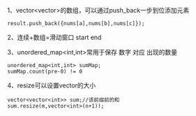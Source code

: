 1、vector<vector<int>>的数组，可以通过push_back一步到位添加元素

```
result.push_back({nums[a],nums[b],nums[c]});
```

2、连续+数组=滑动窗口 start end

3、unordered_map<int,int>常用于保存 数字 对应 出现的数量

```
unordered_map<int,int> sumMap;
sumMap.count(pre-0) != 0
```

4、resize可以设置vector的大小

```
vector<vector<int>> sum;//该前缀前的和
sum.resize(m,vector<int>(n+1));
```


